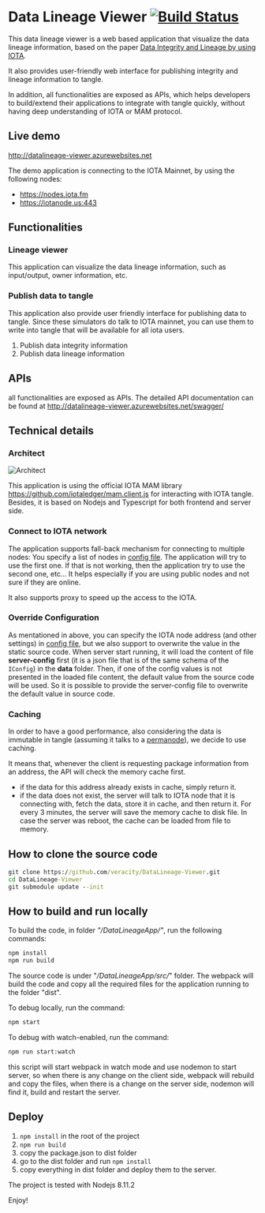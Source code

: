 ﻿# Data Lineage Viewer  [![Build Status](https://travis-ci.com/veracity/DataLineage-Viewer.svg?branch=master)](https://travis-ci.com/veracity/DataLineage-Viewer)
This data lineage viewer is a web based application that visualize the data lineage information, based on the paper [Data Integrity and Lineage by using IOTA](http://fenglu.me/2018/04/16/Data-integrity-and-data-lineage-by-using-IOTA/ "Data Integrity and Lineage by using IOTA"). 

It also provides user-friendly web interface for publishing integrity and lineage information to tangle.

In addition, all functionalities are exposed as APIs, which helps developers to build/extend their applications to integrate with tangle quickly, without having deep understanding of IOTA or MAM protocol.

## Live demo
http://datalineage-viewer.azurewebsites.net

The demo application is connecting to the IOTA Mainnet, by using the following nodes:
- https://nodes.iota.fm
- https://iotanode.us:443

## Functionalities
### Lineage viewer
This application can visualize the data lineage information, such as input/output, owner information, etc.
### Publish data to tangle
This application also provide user friendly interface for publishing data to tangle. Since these simulators do talk to IOTA mainnet, you can use them to write into tangle that will be available for all iota users.
1. Publish data integrity information
2. Publish data lineage information

## APIs
all functionalities are exposed as APIs. 
The detailed API documentation can be found at http://datalineage-viewer.azurewebsites.net/swagger/ 

## Technical details
### Architect
![Architect](https://github.com/veracity/DataLineage-Viewer/blob/master/Doc/System%20architect.png?raw=true)

This application is using the official IOTA MAM library https://github.com/iotaledger/mam.client.js for interacting with IOTA tangle. Besides, it is based on Nodejs and Typescript for both frontend and server side.

### Connect to IOTA network
The application supports fall-back mechanism for connecting to multiple nodes: You specify a list of nodes in [config file](https://github.com/veracity/DataLineage-Viewer/blob/master/DataLineageApp/src/server/server-config.ts). The application will try to use the first one. If that is not working, then the application try to use the second one, etc... It helps especially if you are using public nodes and not sure if they are online.

It also supports proxy to speed up the access to the IOTA.

### Override Configuration
As mentationed in above, you can specify the IOTA node address (and other settings) in [config file](https://github.com/veracity/DataLineage-Viewer/blob/master/DataLineageApp/src/server/server-config.ts), but we also support to overwrite the value in the static source code. When server start running, it will load the content of file **server-config** first (it is a json file that is of the same schema of the `IConfig`) in the **data** folder. Then, if one of the config values is not presented in the loaded file content, the default value from the source code will be used. So it is possible to provide the server-config file to overwrite the default value in source code.

### Caching
In order to have a good performance, also considering the data is immutable in tangle (assuming it talks to a [permanode](https://iota.stackexchange.com/questions/782/full-node-vs-permanode/783)), we decide to use caching. 

It means that, whenever the client is requesting package information from an address, the API will check the memory cache first. 
- if the data for this address already exists in cache, simply return it.
- if the data does not exist, the server will talk to IOTA node that it is connecting with, fetch the data, store it in cache, and then return it.
For every 3 minutes, the server will save the memory cache to disk file. In case the server was reboot, the cache can be loaded from file to memory.

## How to clone the source code
```cmd
git clone https://github.com/veracity/DataLineage-Viewer.git
cd DataLineage-Viewer
git submodule update --init 
```

## How to build and run locally
To build the code, in folder *"/DataLineageApp/"*, run the following commands:
```cmd
npm install
npm run build
```

The source code is under "*/DataLineageApp/src/*" folder. The webpack will build the code and copy all the required files for the application running to the folder "dist".

To debug locally, run the command:
```cmd
npm start
```

To debug with watch-enabled, run the command:
```cmd
npm run start:watch
```
this script will start webpack in watch mode and use nodemon to start server, so when there is any change on the client side, webpack will rebuild and copy the files, when there is a change on the server side, nodemon will find it, build and restart the server.

## Deploy 
1. `npm install` in the root of the project
1. `npm run build`
1. copy the package.json to dist folder
1. go to the dist folder and run `npm install`
1. copy everything in dist folder and deploy them to the server.

The project is tested with Nodejs 8.11.2


Enjoy!

